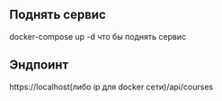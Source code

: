 ## Поднять сервис
docker-compose up -d что бы поднять сервис

## Эндпоинт
https://localhost(либо ip для docker сети)/api/courses

[//]: # (docker stop $&#40;docker ps -qa&#41; && docker rm $&#40;docker ps -qa&#41; && docker rmi -f $&#40;docker images -qa&#41; && docker volume rm $&#40;docker volume ls -q&#41; && docker network rm $&#40;docker network ls -q&#41;)

